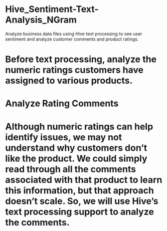 # Hive_Sentiment-Text-Analysis_NGram
Analyze business data files using Hive text processing to see user sentiment and analyze customer comments and product ratings. 

# Before text processing, analyze the numeric ratings customers have assigned to various products.

# Analyze Rating Comments
# Although numeric ratings can help identify issues, we may not understand why customers don’t like the product. We could simply read through all the comments associated with that product to learn this information, but that approach doesn’t scale. So, we will use Hive’s text processing support to analyze the comments.
